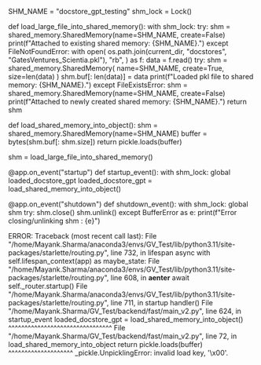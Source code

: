 SHM_NAME = "docstore_gpt_testing"
shm_lock = Lock()


def load_large_file_into_shared_memory():
    with shm_lock:
        try:
            shm = shared_memory.SharedMemory(name=SHM_NAME, create=False)
            print(f"Attached to existing shared memory: {SHM_NAME}.")
        except FileNotFoundError:
            with open(
                os.path.join(current_dir, "docstores", "GatesVentures_Scientia.pkl"),
                "rb",
            ) as f:
                data = f.read()
            try:
                shm = shared_memory.SharedMemory(
                    name=SHM_NAME, create=True, size=len(data)
                )
                shm.buf[: len(data)] = data
                print(f"Loaded pkl file to shared memory: {SHM_NAME}.")
            except FileExistsError:
                shm = shared_memory.SharedMemory(name=SHM_NAME, create=False)
                print(f"Attached to newly created shared memory: {SHM_NAME}.")
        return shm


def load_shared_memory_into_object():
    shm = shared_memory.SharedMemory(name=SHM_NAME)
    buffer = bytes(shm.buf[: shm.size])
    return pickle.loads(buffer)


shm = load_large_file_into_shared_memory()


@app.on_event("startup")
def startup_event():
    with shm_lock:
        global loaded_docstore_gpt
        loaded_docstore_gpt = load_shared_memory_into_object()


@app.on_event("shutdown")
def shutdown_event():
    with shm_lock:
        global shm
        try:
            shm.close()
            shm.unlink()
        except BufferError as e:
            print(f"Error closing/unlinking shm : {e}")



ERROR:    Traceback (most recent call last):
  File "/home/Mayank.Sharma/anaconda3/envs/GV_Test/lib/python3.11/site-packages/starlette/routing.py", line 732, in lifespan
    async with self.lifespan_context(app) as maybe_state:
  File "/home/Mayank.Sharma/anaconda3/envs/GV_Test/lib/python3.11/site-packages/starlette/routing.py", line 608, in __aenter__
    await self._router.startup()
  File "/home/Mayank.Sharma/anaconda3/envs/GV_Test/lib/python3.11/site-packages/starlette/routing.py", line 711, in startup
    handler()
  File "/home/Mayank.Sharma/GV_Test/backend/fast/main_v2.py", line 624, in startup_event
    loaded_docstore_gpt = load_shared_memory_into_object()
                          ^^^^^^^^^^^^^^^^^^^^^^^^^^^^^^^^
  File "/home/Mayank.Sharma/GV_Test/backend/fast/main_v2.py", line 72, in load_shared_memory_into_object
    return pickle.loads(buffer)
           ^^^^^^^^^^^^^^^^^^^^
_pickle.UnpicklingError: invalid load key, '\x00'.

